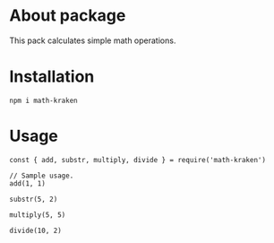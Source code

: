 # About package

This pack calculates simple math operations.

# Installation

`npm i math-kraken`

# Usage

```
const { add, substr, multiply, divide } = require('math-kraken')

// Sample usage.
add(1, 1)

substr(5, 2)

multiply(5, 5)

divide(10, 2)
```
